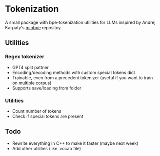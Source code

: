 # Tokenization
A small package with bpe-tokenization utilities for LLMs inspired by Andrej Karpaty's [minbpe][0] repositoy.

## Utilities
### Regex tokenizer
- GPT4 split pattner
- Encoding/decoding methods with custom special tokens dict
- Trainable, even from a precedent tokenizer (useful if you want to train on multiple corpus)
- Supports save/loading from folder
### Utilities
- Count number of tokens
- Check if special tokens are present



## Todo
- Rewrite everything in C++ to make it faster (maybe next week)
- Add other utilities (like .vocab file)

[0]: https://github.com/karpathy/minbpe

